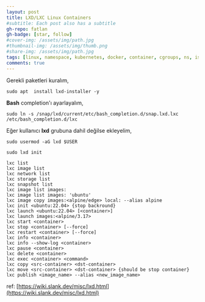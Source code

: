 ```yaml
---
layout: post
title: LXD/LXC Linux Containers
#subtitle: Each post also has a subtitle
gh-repo: fatlan
gh-badge: [star, follow]
#cover-img: /assets/img/path.jpg
#thumbnail-img: /assets/img/thumb.png
#share-img: /assets/img/path.jpg
tags: [linux, namespace, kubernetes, docker, container, cgroups, ns, isolation, lxc, lxd]
comments: true
---
```


Gerekli paketleri kuralım,
~~~
sudo apt  install lxd-installer -y
~~~

**Bash** completion'ı ayarlayalım,
~~~
sudo ln -s /snap/lxd/current/etc/bash_completion.d/snap.lxd.lxc /etc/bash_completion.d/lxc
~~~

Eğer kullanıcı **lxd** grubuna dahil değilse ekleyelim,
~~~
sudo usermod -aG lxd $USER
~~~

~~~
sudo lxd init
~~~
~~~
lxc list
lxc image list
lxc network list
lxc storage list
lxc snapshot list
lxc image list images:
lxc image list images: 'ubuntu'
lxc image copy images:<alpine/edge> local: --alias alpine
lxc init <ubuntu:22.04> {stop backround}
lxc launch <ubuntu:22.04> [<container>]
lxc launch images:<alpine/3.17>
lxc start <container>
lxc stop <container> [--force]
lxc restart <container> [--force]
lxc info <container>
lxc info --show-log <container>
lxc pause <container>
lxc delete <container>
lxc exec <container> <command>
lxc copy <src-container> <dst-container>
lxc move <src-container> <dst-container> {should be stop container}
lxc publish <image_name> --alias <new_image_name>
~~~


ref: [https://wiki.slank.dev/misc/lxd.html](https://wiki.slank.dev/misc/lxd.html)